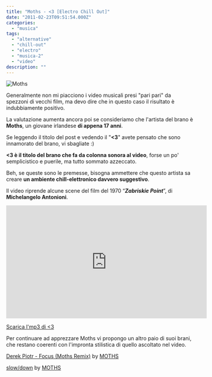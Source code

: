 ```yaml
---
title: "Moths - <3 [Electro Chill Out]"
date: "2011-02-23T09:51:54.000Z"
categories:
  - "musica"
tags:
  - "alternative"
  - "chill-out"
  - "electro"
  - "musica-2"
  - "video"
description: ""
---
```


![](https://enricodeleo.s3.eu-south-1.amazonaws.com/uploads/2011/02/1648007_300.jpg "Moths")

Generalmente non mi piacciono i video musicali presi "pari pari" da spezzoni di vecchi film, ma devo dire che in questo caso il risultato è indubbiamente positivo.

La valutazione aumenta ancora poi se consideriamo che l'artista del brano è **Moths**, un giovane irlandese **di appena 17 anni**.

Se leggendo il titolo del post e vedendo il "**<3**" avete pensato che sono innamorato del brano, vi sbagliate :)

**<3 è il titolo del brano che fa da colonna sonora al video**, forse un po' semplicistico e puerile, ma tutto sommato azzeccato.

Beh, se queste sono le premesse, bisogna ammettere che questo artista sa creare **un ambiente chill-elettronico davvero suggestivo**.

Il video riprende alcune scene del film del 1970 “**_Zabriskie Point_**”, di **Michelangelo Antonioni**.

<iframe src="https://player.vimeo.com/video/19895105?byline=0&amp;portrait=0" width="540" height="304" frameborder="0"></iframe>

 [Scarica l'mp3 di <3](http://groovebat.com/download/f18.mp3)

Per continuare ad apprezzare Moths vi propongo un altro paio di suoi brani, che restano coerenti con l'impronta stilistica di quello ascoltato nel video.

  [Derek Piotr - Focus (Moths Remix)](http://soundcloud.com/mmoths/derek-piotr-focus-moths-remix) by [MOTHS](http://soundcloud.com/mmoths)

  [slow/down](http://soundcloud.com/mmoths/slow-down) by [MOTHS](http://soundcloud.com/mmoths)
